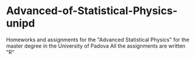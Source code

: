 # Advanced-of-Statistical-Physics-unipd

Homeworks and assignments for the "Advanced Statistical Physics" for the master degree in the University of Padova
All the assignments are written "R" 
